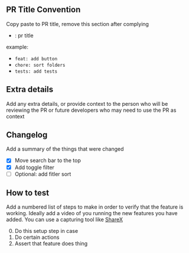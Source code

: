 ## PR Title Convention

Copy paste to PR title, remove this section after complying

- <pr-type>: pr title

example:

- `feat: add button`
- `chore: sort folders`
- `tests: add tests`

## Extra details

Add any extra details, or provide context to the person who will be reviewing the PR or future
developers who may need to use the PR as context

## Changelog

Add a summary of the things that were changed

- [x] Move search bar to the top
- [x] Add toggle filter
- [ ] Optional: add fitler sort

## How to test

Add a numbered list of steps to make in order to verify that the feature is working. Ideally add a video of you
running the new features you have added. You can use a capturing tool like [ShareX](https://getsharex.com)

0. Do this setup step in case
1. Do certain actions
2. Assert that feature does thing
